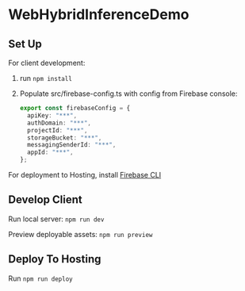 # WebHybridInferenceDemo

## Set Up

For client development:

1. run `npm install`
2. Populate src/firebase-config.ts with config from Firebase console:

   ```ts
   export const firebaseConfig = {
     apiKey: "***",
     authDomain: "***",
     projectId: "***",
     storageBucket: "***",
     messagingSenderId: "***",
     appId: "***",
   };
   ```

For deployment to Hosting, install [Firebase CLI](https://firebase.google.com/docs/cli)

## Develop Client

Run local server: `npm run dev`

Preview deployable assets: `npm run preview`

## Deploy To Hosting

Run `npm run deploy`

